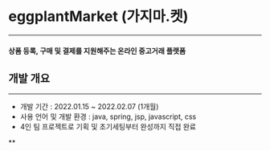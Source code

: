 # eggplantMarket (가지마.켓)
***
#### 상품 등록, 구매 및 결제를 지원해주는 온라인 중고거래 플랫폼   


## 개발 개요
***
* 개발 기간 : 2022.01.15 ~ 2022.02.07 (1개월)  
* 사용 언어 및 개발 환경 : java, spring, jsp, javascript, css  
* 4인 팀 프로젝트로 기획 및 초기세팅부터 완성까지 직접 완료  

**
